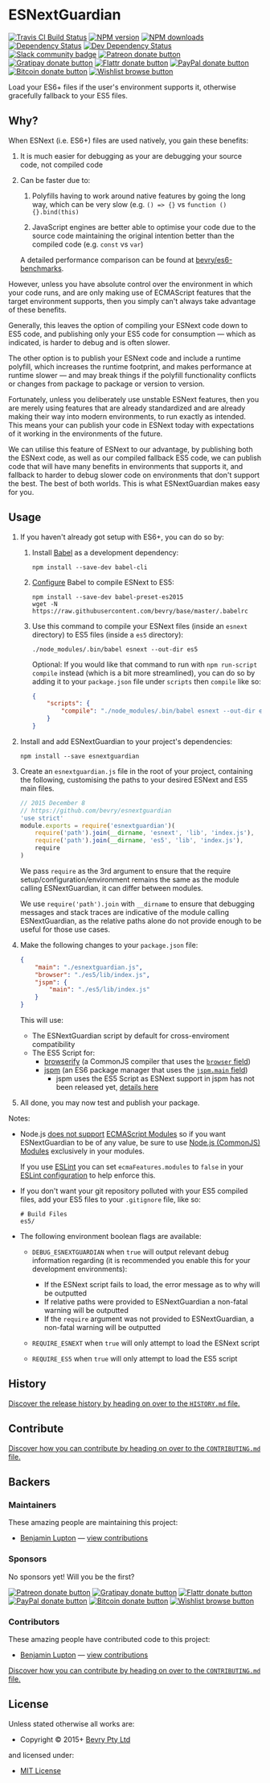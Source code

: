 <!-- TITLE/ -->

<h1>ESNextGuardian</h1>

<!-- /TITLE -->


<!-- BADGES/ -->

<span class="badge-travisci"><a href="http://travis-ci.org/bevry/esnextguardian" title="Check this project's build status on TravisCI"><img src="https://img.shields.io/travis/bevry/esnextguardian/master.svg" alt="Travis CI Build Status" /></a></span>
<span class="badge-npmversion"><a href="https://npmjs.org/package/esnextguardian" title="View this project on NPM"><img src="https://img.shields.io/npm/v/esnextguardian.svg" alt="NPM version" /></a></span>
<span class="badge-npmdownloads"><a href="https://npmjs.org/package/esnextguardian" title="View this project on NPM"><img src="https://img.shields.io/npm/dm/esnextguardian.svg" alt="NPM downloads" /></a></span>
<span class="badge-daviddm"><a href="https://david-dm.org/bevry/esnextguardian" title="View the status of this project's dependencies on DavidDM"><img src="https://img.shields.io/david/bevry/esnextguardian.svg" alt="Dependency Status" /></a></span>
<span class="badge-daviddmdev"><a href="https://david-dm.org/bevry/esnextguardian#info=devDependencies" title="View the status of this project's development dependencies on DavidDM"><img src="https://img.shields.io/david/dev/bevry/esnextguardian.svg" alt="Dev Dependency Status" /></a></span>
<br class="badge-separator" />
<span class="badge-slackin"><a href="https://slack.bevry.me" title="Join this project's slack community"><img src="https://slack.bevry.me/badge.svg" alt="Slack community badge" /></a></span>
<span class="badge-patreon"><a href="http://patreon.com/bevry" title="Donate to this project using Patreon"><img src="https://img.shields.io/badge/patreon-donate-yellow.svg" alt="Patreon donate button" /></a></span>
<span class="badge-gratipay"><a href="https://www.gratipay.com/bevry" title="Donate weekly to this project using Gratipay"><img src="https://img.shields.io/badge/gratipay-donate-yellow.svg" alt="Gratipay donate button" /></a></span>
<span class="badge-flattr"><a href="http://flattr.com/thing/344188/balupton-on-Flattr" title="Donate to this project using Flattr"><img src="https://img.shields.io/badge/flattr-donate-yellow.svg" alt="Flattr donate button" /></a></span>
<span class="badge-paypal"><a href="https://www.paypal.com/cgi-bin/webscr?cmd=_s-xclick&amp;hosted_button_id=QB8GQPZAH84N6" title="Donate to this project using Paypal"><img src="https://img.shields.io/badge/paypal-donate-yellow.svg" alt="PayPal donate button" /></a></span>
<span class="badge-bitcoin"><a href="https://bevry.me/bitcoin" title="Donate once-off to this project using Bitcoin"><img src="https://img.shields.io/badge/bitcoin-donate-yellow.svg" alt="Bitcoin donate button" /></a></span>
<span class="badge-wishlist"><a href="https://bevry.me/wishlist" title="Buy an item on our wishlist for us"><img src="https://img.shields.io/badge/wishlist-donate-yellow.svg" alt="Wishlist browse button" /></a></span>

<!-- /BADGES -->


<!-- DESCRIPTION/ -->

Load your ES6+ files if the user's environment supports it, otherwise gracefully fallback to your ES5 files.

<!-- /DESCRIPTION -->


## Why?

When ESNext (i.e. ES6+) files are used natively, you gain these benefits:

1. It is much easier for debugging as your are debugging your source code, not compiled code

2. Can be faster due to:

 	1. Polyfills having to work around native features by going the long way, which can be very slow (e.g. `() => {}` vs `function () {}.bind(this)`

	2. JavaScript engines are better able to optimise your code due to the source code maintaining the original intention better than the compiled code (e.g. `const` vs `var`)

	A detailed performance comparison can be found at [bevry/es6-benchmarks](https://github.com/bevry/es6-benchmarks).

However, unless you have absolute control over the environment in which your code runs, and are only making use of ECMAScript features that the target environment supports, then you simply can't always take advantage of these benefits.

Generally, this leaves the option of compiling your ESNext code down to ES5 code, and publishing only your ES5 code for consumption — which as indicated, is harder to debug and is often slower.

The other option is to publish your ESNext code and include a runtime polyfill, which increases the runtime footprint, and makes performance at runtime slower — and may break things if the polyfill functionality conflicts or changes from package to package or version to version.

Fortunately, unless you deliberately use unstable ESNext features, then you are merely using features that are already standardized and are already making their way into modern environments, to run exactly as intended. This means your can publish your code in ESNext today with expectations of it working in the environments of the future.

We can utilise this feature of ESNext to our advantage, by publishing both the ESNext code, as well as our compiled fallback ES5 code, we can publish code that will have many benefits in environments that supports it, and fallback to harder to debug slower code on environments that don't support the best. The best of both worlds. This is what ESNextGuardian makes easy for you.


## Usage

1. If you haven't already got setup with ES6+, you can do so by:

	1. Install [Babel](https://babeljs.io) as a development dependency:

		``` shell
		npm install --save-dev babel-cli
		```

    1. [Configure](http://babeljs.io/docs/plugins/preset-es2015/) Babel to compile ESNext to ES5:

        ``` shell
        npm install --save-dev babel-preset-es2015
        wget -N https://raw.githubusercontent.com/bevry/base/master/.babelrc
        ```

	1. Use this command to compile your ESNext files (inside an `esnext` directory) to ES5 files (inside a `es5` directory):

		``` shell
		./node_modules/.bin/babel esnext --out-dir es5
		```

		Optional: If you would like that command to run with `npm run-script compile` instead (which is a bit more streamlined), you can do so by adding it to your `package.json` file under `scripts` then `compile` like so:

		``` json
		{
			"scripts": {
				"compile": "./node_modules/.bin/babel esnext --out-dir es5"
			}
		}
		```

1. Install and add ESNextGuardian to your project's dependencies:

	``` shell
	npm install --save esnextguardian
	```

1. Create an `esnextguardian.js` file in the root of your project, containing the following, customising the paths to your desired ESNext and ES5 main files.

 	``` javascript
    // 2015 December 8
    // https://github.com/bevry/esnextguardian
    'use strict'
    module.exports = require('esnextguardian')(
    	require('path').join(__dirname, 'esnext', 'lib', 'index.js'),
    	require('path').join(__dirname, 'es5', 'lib', 'index.js'),
        require
    )
	```

	We pass `require` as the 3rd argument to ensure that the require setup/configuration/environment remains the same as the module calling ESNextGuardian, it can differ between modules.

    We use `require('path').join` with `__dirname` to ensure that debugging messages and stack traces are indicative of the module calling ESNextGuardian, as the relative paths alone do not provide enough to be useful for those use cases.

1. Make the following changes to your `package.json` file:

	``` json
	{
		"main": "./esnextguardian.js",
		"browser": "./es5/lib/index.js",
		"jspm": {
			"main": "./es5/lib/index.js"
		}
	}
	```

	This will use:

	- The ESNextGuardian script by default for cross-enviroment compatibility
    - The ES5 Script for:
        - [browserify](http://browserify.org/) (a CommonJS compiler that uses the [`browser` field](https://github.com/substack/node-browserify#browser-field))
        - [jspm](http://jspm.io) (an ES6 package manager that uses the [`jspm.main` field](https://github.com/jspm/registry/wiki/Configuring-Packages-for-jspm#prefixing-configuration))
            - jspm uses the ES5 Script as ESNext support in jspm has not been released yet, [details here](https://github.com/bevry/domain-browser/pull/7#issuecomment-160814333)

1. All done, you may now test and publish your package.

Notes:

- Node.js [does not support](https://twitter.com/balupton/status/671519915795345410) [ECMAScript Modules](https://babeljs.io/docs/learn-es2015/#modules) so if you want ESNextGuardian to be of any value, be sure to use [Node.js (CommonJS) Modules](https://nodejs.org/api/modules.html) exclusively in your modules.

    If you use [ESLint](http://eslint.org) you can set `ecmaFeatures.modules` to `false` in your [ESLint configuration](http://eslint.org/docs/user-guide/configuring) to help enforce this.

- If you don't want your git repository polluted with your ES5 compiled files, add your ES5 files to your `.gitignore` file, like so:

	```
	# Build Files
	es5/
	```

- The following environment boolean flags are available:

    - `DEBUG_ESNEXTGUARDIAN` when `true` will output relevant debug information regarding (it is recommended you enable this for your development environments):

        - If the ESNext script fails to load, the error message as to why will be outputted
        - If relative paths were provided to ESNextGuardian a non-fatal warning will be outputted
        - If the `require` argument was not provided to ESNextGuardian, a non-fatal warning will be outputted

    - `REQUIRE_ESNEXT` when `true` will only attempt to load the ESNext script

    - `REQUIRE_ES5` when `true` will only attempt to load the ES5 script


<!-- HISTORY/ -->

<h2>History</h2>

<a href="https://github.com/bevry/esnextguardian/blob/master/HISTORY.md#files">Discover the release history by heading on over to the <code>HISTORY.md</code> file.</a>

<!-- /HISTORY -->


<!-- CONTRIBUTE/ -->

<h2>Contribute</h2>

<a href="https://github.com/bevry/esnextguardian/blob/master/CONTRIBUTING.md#files">Discover how you can contribute by heading on over to the <code>CONTRIBUTING.md</code> file.</a>

<!-- /CONTRIBUTE -->


<!-- BACKERS/ -->

<h2>Backers</h2>

<h3>Maintainers</h3>

These amazing people are maintaining this project:

<ul><li><a href="http://balupton.com">Benjamin Lupton</a> — <a href="https://github.com/bevry/esnextguardian/commits?author=balupton" title="View the GitHub contributions of Benjamin Lupton on repository bevry/esnextguardian">view contributions</a></li></ul>

<h3>Sponsors</h3>

No sponsors yet! Will you be the first?

<span class="badge-patreon"><a href="http://patreon.com/bevry" title="Donate to this project using Patreon"><img src="https://img.shields.io/badge/patreon-donate-yellow.svg" alt="Patreon donate button" /></a></span>
<span class="badge-gratipay"><a href="https://www.gratipay.com/bevry" title="Donate weekly to this project using Gratipay"><img src="https://img.shields.io/badge/gratipay-donate-yellow.svg" alt="Gratipay donate button" /></a></span>
<span class="badge-flattr"><a href="http://flattr.com/thing/344188/balupton-on-Flattr" title="Donate to this project using Flattr"><img src="https://img.shields.io/badge/flattr-donate-yellow.svg" alt="Flattr donate button" /></a></span>
<span class="badge-paypal"><a href="https://www.paypal.com/cgi-bin/webscr?cmd=_s-xclick&amp;hosted_button_id=QB8GQPZAH84N6" title="Donate to this project using Paypal"><img src="https://img.shields.io/badge/paypal-donate-yellow.svg" alt="PayPal donate button" /></a></span>
<span class="badge-bitcoin"><a href="https://bevry.me/bitcoin" title="Donate once-off to this project using Bitcoin"><img src="https://img.shields.io/badge/bitcoin-donate-yellow.svg" alt="Bitcoin donate button" /></a></span>
<span class="badge-wishlist"><a href="https://bevry.me/wishlist" title="Buy an item on our wishlist for us"><img src="https://img.shields.io/badge/wishlist-donate-yellow.svg" alt="Wishlist browse button" /></a></span>

<h3>Contributors</h3>

These amazing people have contributed code to this project:

<ul><li><a href="http://balupton.com">Benjamin Lupton</a> — <a href="https://github.com/bevry/esnextguardian/commits?author=balupton" title="View the GitHub contributions of Benjamin Lupton on repository bevry/esnextguardian">view contributions</a></li></ul>

<a href="https://github.com/bevry/esnextguardian/blob/master/CONTRIBUTING.md#files">Discover how you can contribute by heading on over to the <code>CONTRIBUTING.md</code> file.</a>

<!-- /BACKERS -->


<!-- LICENSE/ -->

<h2>License</h2>

Unless stated otherwise all works are:

<ul><li>Copyright &copy; 2015+ <a href="http://bevry.me">Bevry Pty Ltd</a></li></ul>

and licensed under:

<ul><li><a href="http://spdx.org/licenses/MIT.html">MIT License</a></li></ul>

<!-- /LICENSE -->
